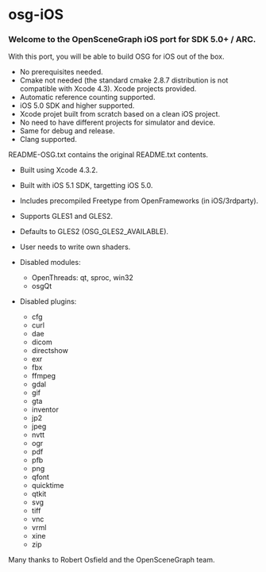 osg-iOS
=======

### Welcome to the OpenSceneGraph iOS port for SDK 5.0+ / ARC. ###

With this port, you will be able to build OSG for iOS out of the box.

* No prerequisites needed.
* Cmake not needed (the standard cmake 2.8.7 distribution is not
  compatible with Xcode 4.3). Xcode projects provided.
* Automatic reference counting supported.
* iOS 5.0 SDK and higher supported.
* Xcode projet built from scratch based on a clean iOS project.
* No need to have different projects for simulator and device.
* Same for debug and release.
* Clang supported.

README-OSG.txt contains the original README.txt contents.

* Built using Xcode 4.3.2.
* Built with iOS 5.1 SDK, targetting iOS 5.0.
* Includes precompiled Freetype from OpenFrameworks (in iOS/3rdparty).
* Supports GLES1 and GLES2.
* Defaults to GLES2 (OSG_GLES2_AVAILABLE).
* User needs to write own shaders.

* Disabled modules:
    * OpenThreads: qt, sproc, win32
    * osgQt
    
* Disabled plugins:
    * cfg
    * curl
    * dae
    * dicom
    * directshow
    * exr
    * fbx
    * ffmpeg
    * gdal
    * gif
    * gta
    * inventor
    * jp2
    * jpeg
    * nvtt
    * ogr
    * pdf
    * pfb
    * png
    * qfont
    * quicktime
    * qtkit
    * svg
    * tiff
    * vnc
    * vrml
    * xine
    * zip

Many thanks to Robert Osfield and the OpenSceneGraph team.
